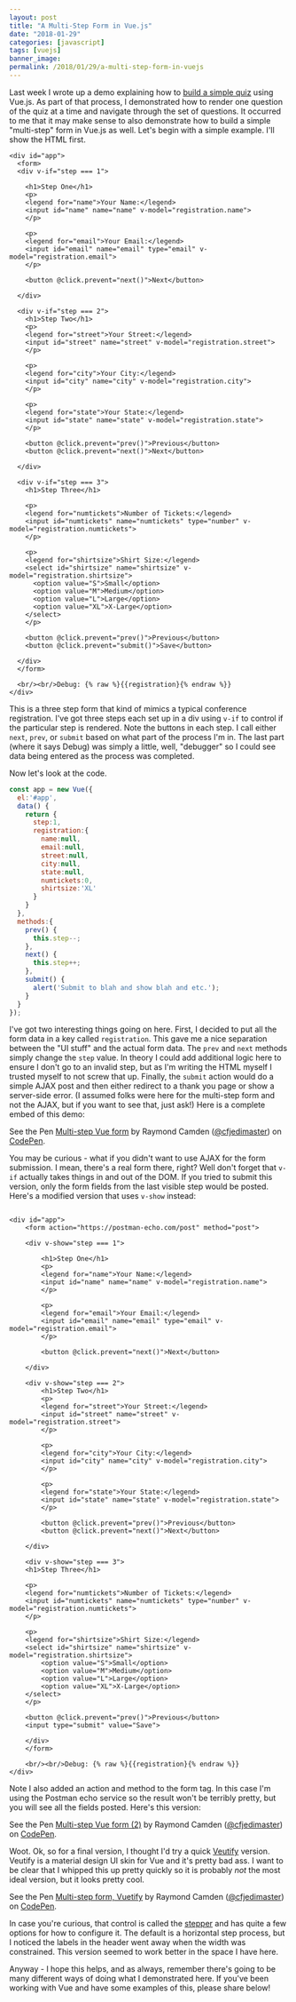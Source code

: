 ```yaml
---
layout: post
title: "A Multi-Step Form in Vue.js"
date: "2018-01-29"
categories: [javascript]
tags: [vuejs]
banner_image: 
permalink: /2018/01/29/a-multi-step-form-in-vuejs
---
```


Last week I wrote up a demo explaining how to [build a simple quiz](https://www.raymondcamden.com/2018/01/22/building-a-quiz-with-vuejs/) using Vue.js. As part of that process, I demonstrated how to render one question of the quiz at a time and navigate through the set of questions. It occurred to me that it may make sense to also demonstrate how to build a simple "multi-step" form in Vue.js as well. Let's begin with a simple example. I'll show the HTML first.

```markup
<div id="app">
  <form>
  <div v-if="step === 1">

    <h1>Step One</h1>
    <p>
    <legend for="name">Your Name:</legend>
    <input id="name" name="name" v-model="registration.name">
    </p>

    <p>
    <legend for="email">Your Email:</legend>
    <input id="email" name="email" type="email" v-model="registration.email">
    </p>

    <button @click.prevent="next()">Next</button>
    
  </div>

  <div v-if="step === 2">
    <h1>Step Two</h1>
    <p>
    <legend for="street">Your Street:</legend>
    <input id="street" name="street" v-model="registration.street">
    </p>

    <p>
    <legend for="city">Your City:</legend>
    <input id="city" name="city" v-model="registration.city">
    </p>

    <p>
    <legend for="state">Your State:</legend>
    <input id="state" name="state" v-model="registration.state">
    </p>

    <button @click.prevent="prev()">Previous</button>
    <button @click.prevent="next()">Next</button>

  </div>

  <div v-if="step === 3">
    <h1>Step Three</h1>
    
    <p>
    <legend for="numtickets">Number of Tickets:</legend>
    <input id="numtickets" name="numtickets" type="number" v-model="registration.numtickets">
    </p>

    <p>
    <legend for="shirtsize">Shirt Size:</legend>
    <select id="shirtsize" name="shirtsize" v-model="registration.shirtsize">
      <option value="S">Small</option>
      <option value="M">Medium</option>
      <option value="L">Large</option>
      <option value="XL">X-Large</option>
    </select>
    </p>

    <button @click.prevent="prev()">Previous</button>
    <button @click.prevent="submit()">Save</button>
    
  </div>
  </form>

  <br/><br/>Debug: {% raw %}{{registration}{% endraw %}}
</div>
```

This is a three step form that kind of mimics a typical conference registration. I've got three steps each set up in a div using `v-if` to control if the particular step is rendered. Note the buttons in each step. I call either `next`, `prev`, or `submit` based on what part of the process I'm in. The last part (where it says Debug) was simply a little, well, "debugger" so I could see data being entered as the process was completed.

Now let's look at the code.

```js
const app = new Vue({
  el:'#app',
  data() {
    return {
      step:1,
      registration:{
        name:null,
        email:null,
        street:null,
        city:null,
        state:null,
        numtickets:0,
        shirtsize:'XL'
      }
    }
  },
  methods:{
    prev() {
      this.step--;
    },
    next() {
      this.step++;
    },
    submit() {
      alert('Submit to blah and show blah and etc.');      
    }
  }
});
```

I've got two interesting things going on here. First, I decided to put all the form data in a key called `registration`. This gave me a nice separation between the "UI stuff" and the actual form data. The `prev` and `next` methods simply change the `step` value. In theory I could add additional logic here to ensure I don't go to an invalid step, but as I'm writing the HTML myself I trusted myself to not screw that up. Finally, the `submit` action would do a simple AJAX post and then either redirect to a thank you page or show a server-side error. (I assumed folks were here for the multi-step form and not the AJAX, but if you want to see that, just ask!) Here is a complete embed of this demo:

<p data-height="400" data-theme-id="dark" data-slug-hash="bLGqqG" data-default-tab="html,result" data-user="cfjedimaster" data-embed-version="2" data-pen-title="Multi-step Vue form" class="codepen">See the Pen <a href="https://codepen.io/cfjedimaster/pen/bLGqqG/">Multi-step Vue form</a> by Raymond Camden (<a href="https://codepen.io/cfjedimaster">@cfjedimaster</a>) on <a href="https://codepen.io">CodePen</a>.</p>
<script async src="https://production-assets.codepen.io/assets/embed/ei.js"></script>

You may be curious - what if you didn't want to use AJAX for the form submission. I mean, there's a real form there, right? Well don't forget that `v-if` actually takes things in and out of the DOM. If you tried to submit this version, only the form fields from the last visible step would be posted. Here's a modified version that uses `v-show` instead:

<pre><code class="language-markup">
&lt;div id=&quot;app&quot;&gt;
	&lt;form action=&quot;https:&#x2F;&#x2F;postman-echo.com&#x2F;post&quot; method=&quot;post&quot;&gt;
	
	&lt;div v-show=&quot;step === 1&quot;&gt;

		&lt;h1&gt;Step One&lt;&#x2F;h1&gt;
		&lt;p&gt;
		&lt;legend for=&quot;name&quot;&gt;Your Name:&lt;&#x2F;legend&gt;
		&lt;input id=&quot;name&quot; name=&quot;name&quot; v-model=&quot;registration.name&quot;&gt;
		&lt;&#x2F;p&gt;

		&lt;p&gt;
		&lt;legend for=&quot;email&quot;&gt;Your Email:&lt;&#x2F;legend&gt;
		&lt;input id=&quot;email&quot; name=&quot;email&quot; type=&quot;email&quot; v-model=&quot;registration.email&quot;&gt;
		&lt;&#x2F;p&gt;

		&lt;button @click.prevent=&quot;next()&quot;&gt;Next&lt;&#x2F;button&gt;

	&lt;&#x2F;div&gt;

	&lt;div v-show=&quot;step === 2&quot;&gt;
		&lt;h1&gt;Step Two&lt;&#x2F;h1&gt;
		&lt;p&gt;
		&lt;legend for=&quot;street&quot;&gt;Your Street:&lt;&#x2F;legend&gt;
		&lt;input id=&quot;street&quot; name=&quot;street&quot; v-model=&quot;registration.street&quot;&gt;
		&lt;&#x2F;p&gt;

		&lt;p&gt;
		&lt;legend for=&quot;city&quot;&gt;Your City:&lt;&#x2F;legend&gt;
		&lt;input id=&quot;city&quot; name=&quot;city&quot; v-model=&quot;registration.city&quot;&gt;
		&lt;&#x2F;p&gt;

		&lt;p&gt;
		&lt;legend for=&quot;state&quot;&gt;Your State:&lt;&#x2F;legend&gt;
		&lt;input id=&quot;state&quot; name=&quot;state&quot; v-model=&quot;registration.state&quot;&gt;
		&lt;&#x2F;p&gt;

		&lt;button @click.prevent=&quot;prev()&quot;&gt;Previous&lt;&#x2F;button&gt;
		&lt;button @click.prevent=&quot;next()&quot;&gt;Next&lt;&#x2F;button&gt;

	&lt;&#x2F;div&gt;

	&lt;div v-show=&quot;step === 3&quot;&gt;
	&lt;h1&gt;Step Three&lt;&#x2F;h1&gt;

	&lt;p&gt;
	&lt;legend for=&quot;numtickets&quot;&gt;Number of Tickets:&lt;&#x2F;legend&gt;
	&lt;input id=&quot;numtickets&quot; name=&quot;numtickets&quot; type=&quot;number&quot; v-model=&quot;registration.numtickets&quot;&gt;
	&lt;&#x2F;p&gt;

	&lt;p&gt;
	&lt;legend for=&quot;shirtsize&quot;&gt;Shirt Size:&lt;&#x2F;legend&gt;
	&lt;select id=&quot;shirtsize&quot; name=&quot;shirtsize&quot; v-model=&quot;registration.shirtsize&quot;&gt;
		&lt;option value=&quot;S&quot;&gt;Small&lt;&#x2F;option&gt;
		&lt;option value=&quot;M&quot;&gt;Medium&lt;&#x2F;option&gt;
		&lt;option value=&quot;L&quot;&gt;Large&lt;&#x2F;option&gt;
		&lt;option value=&quot;XL&quot;&gt;X-Large&lt;&#x2F;option&gt;
	&lt;&#x2F;select&gt;
	&lt;&#x2F;p&gt;

	&lt;button @click.prevent=&quot;prev()&quot;&gt;Previous&lt;&#x2F;button&gt;
	&lt;input type=&quot;submit&quot; value=&quot;Save&quot;&gt;

	&lt;&#x2F;div&gt;
	&lt;&#x2F;form&gt;

	&lt;br&#x2F;&gt;&lt;br&#x2F;&gt;Debug: {% raw %}{{registration}{% endraw %}}
&lt;&#x2F;div&gt;
</code></pre>

Note I also added an action and method to the form tag. In this case I'm using the Postman echo service so the result won't be terribly pretty, but you will see all the fields posted. Here's this version:

<p data-height="400" data-theme-id="dark" data-slug-hash="BYaWJa" data-default-tab="html,result" data-user="cfjedimaster" data-embed-version="2" data-pen-title="Multi-step Vue form (2)" class="codepen">See the Pen <a href="https://codepen.io/cfjedimaster/pen/BYaWJa/">Multi-step Vue form (2)</a> by Raymond Camden (<a href="https://codepen.io/cfjedimaster">@cfjedimaster</a>) on <a href="https://codepen.io">CodePen</a>.</p>
<script async src="https://production-assets.codepen.io/assets/embed/ei.js"></script>

Woot. Ok, so for a final version, I thought I'd try a quick [Veutify](https://next.vuetifyjs.com/en/) version. Veutify is a material design UI skin for Vue and it's pretty bad ass. I want to be clear that I whipped this up pretty quickly so it is probably *not* the most ideal version, but it looks pretty cool. 

<p data-height="500" data-theme-id="dark" data-slug-hash="aqbJga" data-default-tab="result" data-user="cfjedimaster" data-embed-version="2" data-pen-title="Multi-step form, Vuetify" class="codepen">See the Pen <a href="https://codepen.io/cfjedimaster/pen/aqbJga/">Multi-step form, Vuetify</a> by Raymond Camden (<a href="https://codepen.io/cfjedimaster">@cfjedimaster</a>) on <a href="https://codepen.io">CodePen</a>.</p>
<script async src="https://production-assets.codepen.io/assets/embed/ei.js"></script>

In case you're curious, that control is called the [stepper](https://next.vuetifyjs.com/en/components/steppers) and has quite a few options for how to configure it. The default is a horizontal step process, but I noticed the labels in the header went away when the width was constrained. This version seemed to work better in the space I have here.

Anyway - I hope this helps, and as always, remember there's going to be many different ways of doing what I demonstrated here. If you've been working with Vue and have some examples of this, please share below!